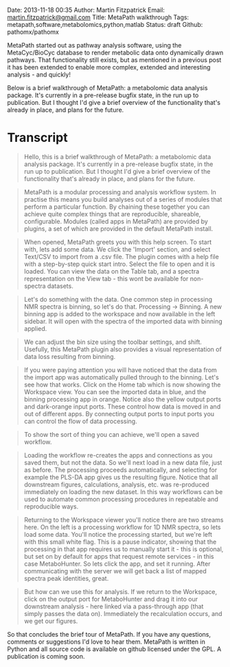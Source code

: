Date: 2013-11-18 00:35
Author: Martin Fitzpatrick
Email: martin.fitzpatrick@gmail.com
Title: MetaPath walkthrough
Tags: metapath,software,metabolomics,python,matlab
Status: draft
Github: pathomx/pathomx

MetaPath started out as pathway analysis software, using the MetaCyc/BioCyc database to 
render metabolic data onto dynamically drawn pathways. That functionality still exists,
but as mentioned in a previous post it has been extended to enable more complex,
extended and interesting analysis - and quickly!

<!-- PELICAN_END_SUMMARY -->

Below is a brief walkthrough of MetaPath: a metabolomic data analysis package. It's
currently in a pre-release bugfix state, in the run up to publication. But I thought I'd
give a brief overview of the functionality that's already in place, and plans for the future.

# Transcript

> Hello, this is a brief walkthrough of MetaPath: a metabolomic data analysis package. It's
currently in a pre-release bugfix state, in the run up to publication. But I thought I'd
give a brief overview of the functionality that's already in place, and plans for the future.

> MetaPath is a modular processing and analysis workflow system. In practise this means you
build analyses out of a series of modules that perform a particular function. By chaining
these together you can achieve quite complex things that are reproducible, shareable,
configurable. Modules (called apps in MetaPath) are provided by plugins, a set of
which are provided in the default MetaPath install.

> When opened, MetaPath greets you with this help screen. To start with, lets add some data.
We click the 'Import' section, and select Text/CSV to import from a .csv file. The plugin
comes with a help file with a step-by-step quick start intro. Select the file to open
and it is loaded. You can view the data on the Table tab, and a spectra representation on
the View tab - this wont be available for non-spectra datasets.

> Let's do something with the data. One common step in processing NMR spectra is binning, so let's do that. Processing -> Binning. A new binning app is added to the workspace and now available in the left sidebar. It will open with the spectra of the imported data with binning applied.

> We can adjust the bin size using the toolbar settings, and shift. Usefully, this MetaPath plugin 
also provides a visual representation of data loss resulting from binning.

> If you were paying attention you will have noticed that the data from the import app was  automatically pulled through to the binning. Let's see how that works. Click on the Home tab which is now showing the Workspace view. You can see the imported data in blue, and the  binning processing app in orange. Notice also the yellow output ports and dark-orange input ports. These control how data is moved in and out of different apps. By connecting output ports to input ports you can control the flow of data processing. 

> To show the sort of thing you can achieve, we'll open a saved workflow.

> Loading the workflow re-creates the apps and connections as you saved them, but not the data. So we'll next load in a new data file, just as before. The processing proceeds automatically, and selecting for example the PLS-DA app gives us the resulting figure. Notice that all downstream figures, calculations, analysis, etc. was re-produced immediately on loading the new dataset. In this way workflows can be used to automate common processing  procedures in repeatable and reproducible ways.

> Returning to the Workspace viewer you'll notice there are two streams here. On the left is a processing workflow for  1D NMR spectra, so lets load some data. You'll notice the processing started, but we're left with this small white flag. This is a pause indicator, showing that the processing in that app requires us to manually start it - this is optional, but set on by default for apps that request remote services - in this case MetaboHunter. So lets click the app, and set it running. After communicating with the server we will get back a list of mapped spectra peak identities, great.

> But how can we use this for analysis. If we return to the Workspace, click on the output port for MetaboHunter and drag it into our downstream analysis - here linked via a pass-through app (that simply passes the data on). Immediately the recalculation
occurs, and we get our figures.


So that concludes the brief tour of MetaPath. If you have any questions, comments or suggestions I'd love to hear them.
MetaPath is written in Python and all source code is available on github licensed under the GPL. A publication is coming soon.
